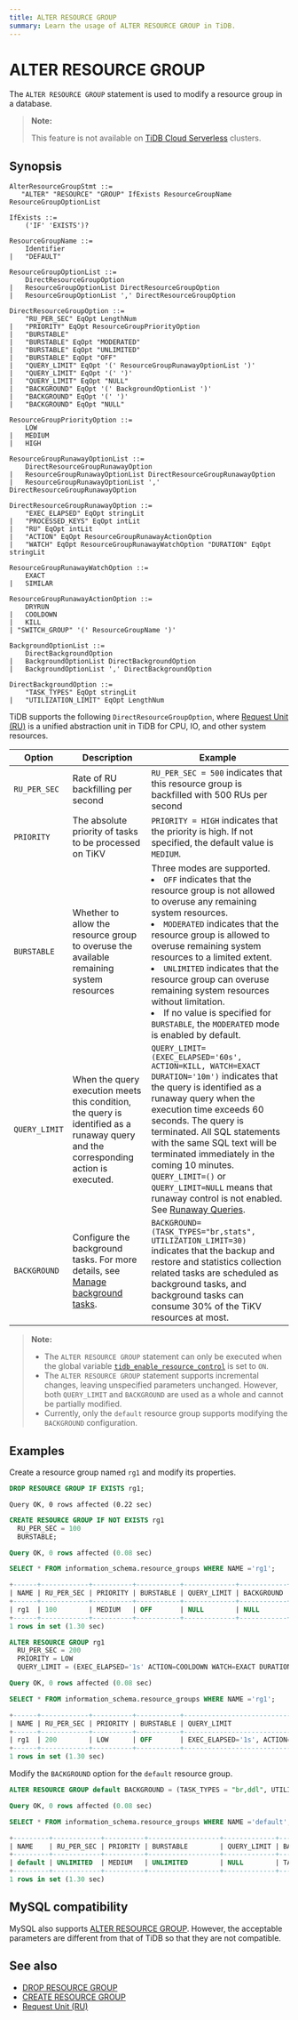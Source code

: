 ```yaml
---
title: ALTER RESOURCE GROUP
summary: Learn the usage of ALTER RESOURCE GROUP in TiDB.
---
```


# ALTER RESOURCE GROUP

The `ALTER RESOURCE GROUP` statement is used to modify a resource group in a database.

> **Note:**
>
> This feature is not available on [TiDB Cloud Serverless](https://docs.pingcap.com/tidbcloud/select-cluster-tier#tidb-cloud-serverless) clusters.

## Synopsis

```ebnf+diagram
AlterResourceGroupStmt ::=
   "ALTER" "RESOURCE" "GROUP" IfExists ResourceGroupName ResourceGroupOptionList

IfExists ::=
    ('IF' 'EXISTS')?

ResourceGroupName ::=
    Identifier
|   "DEFAULT"

ResourceGroupOptionList ::=
    DirectResourceGroupOption
|   ResourceGroupOptionList DirectResourceGroupOption
|   ResourceGroupOptionList ',' DirectResourceGroupOption

DirectResourceGroupOption ::=
    "RU_PER_SEC" EqOpt LengthNum
|   "PRIORITY" EqOpt ResourceGroupPriorityOption
|   "BURSTABLE"
|   "BURSTABLE" EqOpt "MODERATED"
|   "BURSTABLE" EqOpt "UNLIMITED"
|   "BURSTABLE" EqOpt "OFF"
|   "QUERY_LIMIT" EqOpt '(' ResourceGroupRunawayOptionList ')'
|   "QUERY_LIMIT" EqOpt '(' ')'
|   "QUERY_LIMIT" EqOpt "NULL"
|   "BACKGROUND" EqOpt '(' BackgroundOptionList ')'
|   "BACKGROUND" EqOpt '(' ')'
|   "BACKGROUND" EqOpt "NULL"

ResourceGroupPriorityOption ::=
    LOW
|   MEDIUM
|   HIGH

ResourceGroupRunawayOptionList ::=
    DirectResourceGroupRunawayOption
|   ResourceGroupRunawayOptionList DirectResourceGroupRunawayOption
|   ResourceGroupRunawayOptionList ',' DirectResourceGroupRunawayOption

DirectResourceGroupRunawayOption ::=
    "EXEC_ELAPSED" EqOpt stringLit
|   "PROCESSED_KEYS" EqOpt intLit
|   "RU" EqOpt intLit
|   "ACTION" EqOpt ResourceGroupRunawayActionOption
|   "WATCH" EqOpt ResourceGroupRunawayWatchOption "DURATION" EqOpt stringLit

ResourceGroupRunawayWatchOption ::=
    EXACT
|   SIMILAR

ResourceGroupRunawayActionOption ::=
    DRYRUN
|   COOLDOWN
|   KILL
| "SWITCH_GROUP" '(' ResourceGroupName ')'

BackgroundOptionList ::=
    DirectBackgroundOption
|   BackgroundOptionList DirectBackgroundOption
|   BackgroundOptionList ',' DirectBackgroundOption

DirectBackgroundOption ::=
    "TASK_TYPES" EqOpt stringLit
|   "UTILIZATION_LIMIT" EqOpt LengthNum
```

TiDB supports the following `DirectResourceGroupOption`, where [Request Unit (RU)](/tidb-resource-control-ru-groups.md#what-is-request-unit-ru) is a unified abstraction unit in TiDB for CPU, IO, and other system resources.

| Option     | Description                         | Example                |
|---------------|-------------------------------------|------------------------|
| `RU_PER_SEC` | Rate of RU backfilling per second | `RU_PER_SEC = 500` indicates that this resource group is backfilled with 500 RUs per second |
| `PRIORITY`    | The absolute priority of tasks to be processed on TiKV  | `PRIORITY = HIGH` indicates that the priority is high. If not specified, the default value is `MEDIUM`. |
| `BURSTABLE`   | Whether to allow the resource group to overuse the available remaining system resources | Three modes are supported. <li>`OFF` indicates that the resource group is not allowed to overuse any remaining system resources. </li><li>`MODERATED` indicates that the resource group is allowed to overuse remaining system resources to a limited extent. </li><li>`UNLIMITED` indicates that the resource group can overuse remaining system resources without limitation. <li>If no value is specified for `BURSTABLE`, the `MODERATED` mode is enabled by default. |
| `QUERY_LIMIT` | When the query execution meets this condition, the query is identified as a runaway query and the corresponding action is executed. | `QUERY_LIMIT=(EXEC_ELAPSED='60s', ACTION=KILL, WATCH=EXACT DURATION='10m')` indicates that the query is identified as a runaway query when the execution time exceeds 60 seconds. The query is terminated. All SQL statements with the same SQL text will be terminated immediately in the coming 10 minutes. `QUERY_LIMIT=()` or `QUERY_LIMIT=NULL` means that runaway control is not enabled. See [Runaway Queries](/tidb-resource-control-runaway-queries.md). |
| `BACKGROUND`  | Configure the background tasks. For more details, see [Manage background tasks](/tidb-resource-control-background-tasks.md). | `BACKGROUND=(TASK_TYPES="br,stats", UTILIZATION_LIMIT=30)` indicates that the backup and restore and statistics collection related tasks are scheduled as background tasks, and background tasks can consume 30% of the TiKV resources at most. |

> **Note:**
>
> - The `ALTER RESOURCE GROUP` statement can only be executed when the global variable [`tidb_enable_resource_control`](/system-variables.md#tidb_enable_resource_control-new-in-v660) is set to `ON`.
> - The `ALTER RESOURCE GROUP` statement supports incremental changes, leaving unspecified parameters unchanged. However, both `QUERY_LIMIT` and `BACKGROUND` are used as a whole and cannot be partially modified.
> - Currently, only the `default` resource group supports modifying the `BACKGROUND` configuration.

## Examples

Create a resource group named `rg1` and modify its properties.

```sql
DROP RESOURCE GROUP IF EXISTS rg1;
```

```
Query OK, 0 rows affected (0.22 sec)
```

```sql
CREATE RESOURCE GROUP IF NOT EXISTS rg1
  RU_PER_SEC = 100
  BURSTABLE;
```

```sql
Query OK, 0 rows affected (0.08 sec)
```

```sql
SELECT * FROM information_schema.resource_groups WHERE NAME ='rg1';
```

```sql
+------+------------+----------+-----------+-------------+------------+
| NAME | RU_PER_SEC | PRIORITY | BURSTABLE | QUERY_LIMIT | BACKGROUND |
+------+------------+----------+-----------+-------------+------------+
| rg1  | 100        | MEDIUM   | OFF       | NULL        | NULL       |
+------+------------+----------+-----------+-------------+------------+
1 rows in set (1.30 sec)
```

```sql
ALTER RESOURCE GROUP rg1
  RU_PER_SEC = 200
  PRIORITY = LOW
  QUERY_LIMIT = (EXEC_ELAPSED='1s' ACTION=COOLDOWN WATCH=EXACT DURATION '30s');
```

```sql
Query OK, 0 rows affected (0.08 sec)
```

```sql
SELECT * FROM information_schema.resource_groups WHERE NAME ='rg1';
```

```sql
+------+------------+----------+-----------+----------------------------------------------------------------+------------+
| NAME | RU_PER_SEC | PRIORITY | BURSTABLE | QUERY_LIMIT                                                    | BACKGROUND |
+------+------------+----------+-----------+----------------------------------------------------------------+------------+
| rg1  | 200        | LOW      | OFF       | EXEC_ELAPSED='1s', ACTION=COOLDOWN, WATCH=EXACT DURATION='30s' | NULL       |
+------+------------+----------+-----------+----------------------------------------------------------------+------------+
1 rows in set (1.30 sec)
```

Modify the `BACKGROUND` option for the `default` resource group.

```sql
ALTER RESOURCE GROUP default BACKGROUND = (TASK_TYPES = "br,ddl", UTILIZATION_LIMIT=30);
```

```sql
Query OK, 0 rows affected (0.08 sec)
```

```sql
SELECT * FROM information_schema.resource_groups WHERE NAME ='default';
```

```sql
+---------+------------+----------+------------------+-------------+-------------------------------------------+
| NAME    | RU_PER_SEC | PRIORITY | BURSTABLE        | QUERY_LIMIT | BACKGROUND                                |
+---------+------------+----------+------------------+-------------+-------------------------------------------+
| default | UNLIMITED  | MEDIUM   | UNLIMITED        | NULL        | TASK_TYPES='br,ddl', UTILIZATION_LIMIT=30 |
+---------+------------+----------+------------------+-------------+-------------------------------------------+
1 rows in set (1.30 sec)
```

## MySQL compatibility

MySQL also supports [ALTER RESOURCE GROUP](https://dev.mysql.com/doc/refman/8.0/en/alter-resource-group.html). However, the acceptable parameters are different from that of TiDB so that they are not compatible.

## See also

* [DROP RESOURCE GROUP](/sql-statements/sql-statement-drop-resource-group.md)
* [CREATE RESOURCE GROUP](/sql-statements/sql-statement-create-resource-group.md)
* [Request Unit (RU)](/tidb-resource-control-ru-groups.md#what-is-request-unit-ru)

